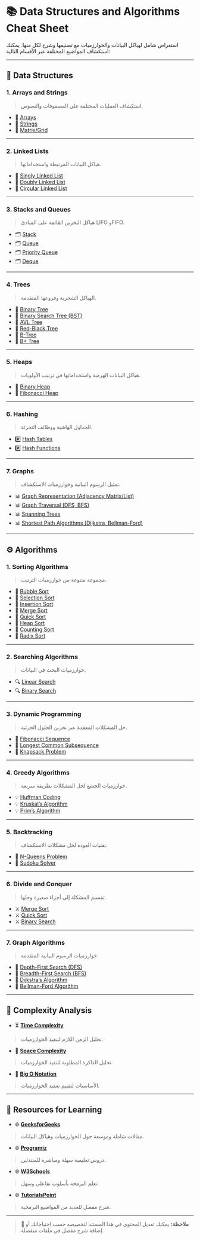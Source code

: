 # 📚 Data Structures and Algorithms Cheat Sheet

استعراض شامل لهياكل البيانات والخوارزميات مع تصنيفها وشرح لكل منها. يمكنك استكشاف المواضيع المختلفة عبر الأقسام التالية:

---

## 🔢 Data Structures

### 1. Arrays and Strings  
> استكشاف العمليات المختلفة على المصفوفات والنصوص.  
- 📄 [Arrays](#arrays)  
- 📄 [Strings](#strings)  
- 📄 [Matrix/Grid](#matrixgrid)

---

### 2. Linked Lists  
> هياكل البيانات المرتبطة واستخداماتها.  
- 🔗 [Singly Linked List](#singly-linked-list)  
- 🔗 [Doubly Linked List](#doubly-linked-list)  
- 🔗 [Circular Linked List](#circular-linked-list)

---

### 3. Stacks and Queues  
> هياكل التخزين القائمة على المبادئ LIFO وFIFO.  
- 🗂️ [Stack](#stack)  
- 🗂️ [Queue](#queue)  
- 🗂️ [Priority Queue](#priority-queue)  
- 🗂️ [Deque](#deque)

---

### 4. Trees  
> الهياكل الشجرية وفروعها المتقدمة.  
- 🌳 [Binary Tree](#binary-tree)  
- 🌳 [Binary Search Tree (BST)](#binary-search-tree-bst)  
- 🌳 [AVL Tree](#avl-tree)  
- 🌳 [Red-Black Tree](#red-black-tree)  
- 🌳 [B-Tree](#b-tree)  
- 🌳 [B+ Tree](#b-plus-tree)

---

### 5. Heaps  
> هياكل البيانات الهرمية واستخداماتها في ترتيب الأولويات.  
- 🔺 [Binary Heap](#binary-heap)  
- 🔺 [Fibonacci Heap](#fibonacci-heap)

---

### 6. Hashing  
> الجداول الهاشية ووظائف التجزئة.  
- #️⃣ [Hash Tables](#hash-tables)  
- #️⃣ [Hash Functions](#hash-functions)

---

### 7. Graphs  
> تمثيل الرسوم البيانية وخوارزميات الاستكشاف.  
- 📊 [Graph Representation (Adjacency Matrix/List)](#graph-representation-adjacency-matrixlist)  
- 📊 [Graph Traversal (DFS, BFS)](#graph-traversal-dfs-bfs)  
- 📊 [Spanning Trees](#spanning-trees)  
- 📊 [Shortest Path Algorithms (Dijkstra, Bellman-Ford)](#shortest-path-algorithms-dijkstra-bellman-ford)

---

## ⚙️ Algorithms

### 1. Sorting Algorithms  
> مجموعة متنوعة من خوارزميات الترتيب.  
- 🔄 [Bubble Sort](#bubble-sort)  
- 🔄 [Selection Sort](#selection-sort)  
- 🔄 [Insertion Sort](#insertion-sort)  
- 🔄 [Merge Sort](#merge-sort)  
- 🔄 [Quick Sort](#quick-sort)  
- 🔄 [Heap Sort](#heap-sort)  
- 🔄 [Counting Sort](#counting-sort)  
- 🔄 [Radix Sort](#radix-sort)

---

### 2. Searching Algorithms  
> خوارزميات البحث في البيانات.  
- 🔍 [Linear Search](#linear-search)  
- 🔍 [Binary Search](#binary-search)

---

### 3. Dynamic Programming  
> حل المشكلات المعقدة عبر تخزين الحلول الجزئية.  
- 🧮 [Fibonacci Sequence](#fibonacci-sequence)  
- 🧮 [Longest Common Subsequence](#longest-common-subsequence)  
- 🧮 [Knapsack Problem](#knapsack-problem)

---

### 4. Greedy Algorithms  
> خوارزميات الجشع لحل المشكلات بطريقة سريعة.  
- 💡 [Huffman Coding](#huffman-coding)  
- 💡 [Kruskal’s Algorithm](#kruskals-algorithm)  
- 💡 [Prim’s Algorithm](#prims-algorithm)

---

### 5. Backtracking  
> تقنيات العودة لحل مشكلات الاستكشاف.  
- 🧩 [N-Queens Problem](#n-queens-problem)  
- 🧩 [Sudoku Solver](#sudoku-solver)

---

### 6. Divide and Conquer  
> تقسيم المشكلة إلى أجزاء صغيرة وحلها.  
- ⚔️ [Merge Sort](#merge-sort)  
- ⚔️ [Quick Sort](#quick-sort)  
- ⚔️ [Binary Search](#binary-search)

---

### 7. Graph Algorithms  
> خوارزميات الرسوم البيانية المتقدمة.  
- 🔗 [Depth-First Search (DFS)](#depth-first-search-dfs)  
- 🔗 [Breadth-First Search (BFS)](#breadth-first-search-bfs)  
- 🔗 [Dijkstra’s Algorithm](#dijkstras-algorithm)  
- 🔗 [Bellman-Ford Algorithm](#bellman-ford-algorithm)

---

## 📏 Complexity Analysis

- ⏳ **[Time Complexity](#time-complexity)**  
> تحليل الزمن اللازم لتنفيذ الخوارزميات.

- 🧠 **[Space Complexity](#space-complexity)**  
> تحليل الذاكرة المطلوبة لتنفيذ الخوارزميات.

- 🧮 **[Big O Notation](#big-o-notation)**  
> الأساسيات لتقييم تعقيد الخوارزميات.

---

## 📖 Resources for Learning

- 🌐 **[GeeksforGeeks](https://www.geeksforgeeks.org/)**  
> مقالات شاملة وموسعة حول الخوارزميات وهياكل البيانات.

- 🌐 **[Programiz](https://www.programiz.com/)**  
> دروس تعليمية سهلة ومباشرة للمبتدئين.

- 🌐 **[W3Schools](https://www.w3schools.com/)**  
> تعلم البرمجة بأسلوب تفاعلي وسهل.

- 🌐 **[TutorialsPoint](https://www.tutorialspoint.com/)**  
> شرح مفصل للعديد من المواضيع البرمجية.

---

> **🎯 ملاحظة:** يمكنك تعديل المحتوى في هذا المستند لتخصيصه حسب احتياجاتك أو إضافة شرح مفصل في ملفات منفصلة.
